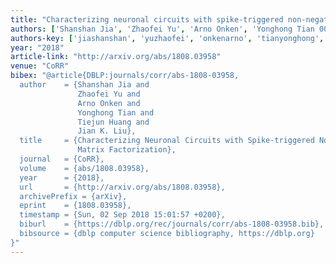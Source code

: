 ```yaml
---
title: "Characterizing neuronal circuits with spike-triggered non-negative matrix factorization"
authors: ['Shanshan Jia', 'Zhaofei Yu', 'Arno Onken', 'Yonghong Tian 0001', 'Tiejun Huang', 'Jian K. Liu']
authors-key: ['jiashanshan', 'yuzhaofei', 'onkenarno', 'tianyonghong', 'huangtiejun', 'k.jian']
year: "2018"
article-link: "http://arxiv.org/abs/1808.03958"
venue: "CoRR"
bibex: "@article{DBLP:journals/corr/abs-1808-03958,
  author    = {Shanshan Jia and
               Zhaofei Yu and
               Arno Onken and
               Yonghong Tian and
               Tiejun Huang and
               Jian K. Liu},
  title     = {Characterizing Neuronal Circuits with Spike-triggered Non-negative
               Matrix Factorization},
  journal   = {CoRR},
  volume    = {abs/1808.03958},
  year      = {2018},
  url       = {http://arxiv.org/abs/1808.03958},
  archivePrefix = {arXiv},
  eprint    = {1808.03958},
  timestamp = {Sun, 02 Sep 2018 15:01:57 +0200},
  biburl    = {https://dblp.org/rec/journals/corr/abs-1808-03958.bib},
  bibsource = {dblp computer science bibliography, https://dblp.org}
}"
---
```

